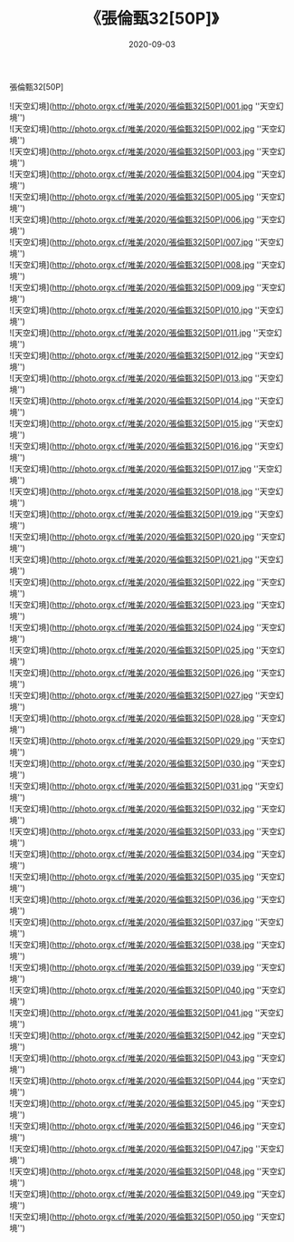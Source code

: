 ﻿---
layout: post
title:  《張倫甄32[50P]》
date:   2020-09-03
img: http://photo.orgx.cf/唯美/2020/張倫甄32[50P]/000.jpg
categories: [美女, 清纯, 唯美]
---

張倫甄32[50P]



![天空幻境](http://photo.orgx.cf/唯美/2020/張倫甄32[50P]/001.jpg ''天空幻境'') <br>
![天空幻境](http://photo.orgx.cf/唯美/2020/張倫甄32[50P]/002.jpg ''天空幻境'') <br>
![天空幻境](http://photo.orgx.cf/唯美/2020/張倫甄32[50P]/003.jpg ''天空幻境'') <br>
![天空幻境](http://photo.orgx.cf/唯美/2020/張倫甄32[50P]/004.jpg ''天空幻境'') <br>
![天空幻境](http://photo.orgx.cf/唯美/2020/張倫甄32[50P]/005.jpg ''天空幻境'') <br>
![天空幻境](http://photo.orgx.cf/唯美/2020/張倫甄32[50P]/006.jpg ''天空幻境'') <br>
![天空幻境](http://photo.orgx.cf/唯美/2020/張倫甄32[50P]/007.jpg ''天空幻境'') <br>
![天空幻境](http://photo.orgx.cf/唯美/2020/張倫甄32[50P]/008.jpg ''天空幻境'') <br>
![天空幻境](http://photo.orgx.cf/唯美/2020/張倫甄32[50P]/009.jpg ''天空幻境'') <br>
![天空幻境](http://photo.orgx.cf/唯美/2020/張倫甄32[50P]/010.jpg ''天空幻境'') <br>
![天空幻境](http://photo.orgx.cf/唯美/2020/張倫甄32[50P]/011.jpg ''天空幻境'') <br>
![天空幻境](http://photo.orgx.cf/唯美/2020/張倫甄32[50P]/012.jpg ''天空幻境'') <br>
![天空幻境](http://photo.orgx.cf/唯美/2020/張倫甄32[50P]/013.jpg ''天空幻境'') <br>
![天空幻境](http://photo.orgx.cf/唯美/2020/張倫甄32[50P]/014.jpg ''天空幻境'') <br>
![天空幻境](http://photo.orgx.cf/唯美/2020/張倫甄32[50P]/015.jpg ''天空幻境'') <br>
![天空幻境](http://photo.orgx.cf/唯美/2020/張倫甄32[50P]/016.jpg ''天空幻境'') <br>
![天空幻境](http://photo.orgx.cf/唯美/2020/張倫甄32[50P]/017.jpg ''天空幻境'') <br>
![天空幻境](http://photo.orgx.cf/唯美/2020/張倫甄32[50P]/018.jpg ''天空幻境'') <br>
![天空幻境](http://photo.orgx.cf/唯美/2020/張倫甄32[50P]/019.jpg ''天空幻境'') <br>
![天空幻境](http://photo.orgx.cf/唯美/2020/張倫甄32[50P]/020.jpg ''天空幻境'') <br>
![天空幻境](http://photo.orgx.cf/唯美/2020/張倫甄32[50P]/021.jpg ''天空幻境'') <br>
![天空幻境](http://photo.orgx.cf/唯美/2020/張倫甄32[50P]/022.jpg ''天空幻境'') <br>
![天空幻境](http://photo.orgx.cf/唯美/2020/張倫甄32[50P]/023.jpg ''天空幻境'') <br>
![天空幻境](http://photo.orgx.cf/唯美/2020/張倫甄32[50P]/024.jpg ''天空幻境'') <br>
![天空幻境](http://photo.orgx.cf/唯美/2020/張倫甄32[50P]/025.jpg ''天空幻境'') <br>
![天空幻境](http://photo.orgx.cf/唯美/2020/張倫甄32[50P]/026.jpg ''天空幻境'') <br>
![天空幻境](http://photo.orgx.cf/唯美/2020/張倫甄32[50P]/027.jpg ''天空幻境'') <br>
![天空幻境](http://photo.orgx.cf/唯美/2020/張倫甄32[50P]/028.jpg ''天空幻境'') <br>
![天空幻境](http://photo.orgx.cf/唯美/2020/張倫甄32[50P]/029.jpg ''天空幻境'') <br>
![天空幻境](http://photo.orgx.cf/唯美/2020/張倫甄32[50P]/030.jpg ''天空幻境'') <br>
![天空幻境](http://photo.orgx.cf/唯美/2020/張倫甄32[50P]/031.jpg ''天空幻境'') <br>
![天空幻境](http://photo.orgx.cf/唯美/2020/張倫甄32[50P]/032.jpg ''天空幻境'') <br>
![天空幻境](http://photo.orgx.cf/唯美/2020/張倫甄32[50P]/033.jpg ''天空幻境'') <br>
![天空幻境](http://photo.orgx.cf/唯美/2020/張倫甄32[50P]/034.jpg ''天空幻境'') <br>
![天空幻境](http://photo.orgx.cf/唯美/2020/張倫甄32[50P]/035.jpg ''天空幻境'') <br>
![天空幻境](http://photo.orgx.cf/唯美/2020/張倫甄32[50P]/036.jpg ''天空幻境'') <br>
![天空幻境](http://photo.orgx.cf/唯美/2020/張倫甄32[50P]/037.jpg ''天空幻境'') <br>
![天空幻境](http://photo.orgx.cf/唯美/2020/張倫甄32[50P]/038.jpg ''天空幻境'') <br>
![天空幻境](http://photo.orgx.cf/唯美/2020/張倫甄32[50P]/039.jpg ''天空幻境'') <br>
![天空幻境](http://photo.orgx.cf/唯美/2020/張倫甄32[50P]/040.jpg ''天空幻境'') <br>
![天空幻境](http://photo.orgx.cf/唯美/2020/張倫甄32[50P]/041.jpg ''天空幻境'') <br>
![天空幻境](http://photo.orgx.cf/唯美/2020/張倫甄32[50P]/042.jpg ''天空幻境'') <br>
![天空幻境](http://photo.orgx.cf/唯美/2020/張倫甄32[50P]/043.jpg ''天空幻境'') <br>
![天空幻境](http://photo.orgx.cf/唯美/2020/張倫甄32[50P]/044.jpg ''天空幻境'') <br>
![天空幻境](http://photo.orgx.cf/唯美/2020/張倫甄32[50P]/045.jpg ''天空幻境'') <br>
![天空幻境](http://photo.orgx.cf/唯美/2020/張倫甄32[50P]/046.jpg ''天空幻境'') <br>
![天空幻境](http://photo.orgx.cf/唯美/2020/張倫甄32[50P]/047.jpg ''天空幻境'') <br>
![天空幻境](http://photo.orgx.cf/唯美/2020/張倫甄32[50P]/048.jpg ''天空幻境'') <br>
![天空幻境](http://photo.orgx.cf/唯美/2020/張倫甄32[50P]/049.jpg ''天空幻境'') <br>
![天空幻境](http://photo.orgx.cf/唯美/2020/張倫甄32[50P]/050.jpg ''天空幻境'') <br>